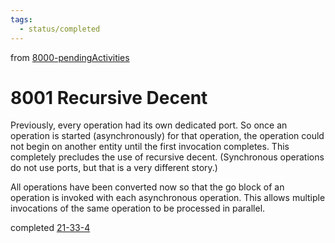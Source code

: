 ```yaml
---
tags:
  - status/completed
---
```

from [8000-pendingActivities](8000-pendingActivities.md)
# 8001 Recursive Decent
Previously, every operation had its own dedicated port. So once an operation
is started (asynchronously) for that operation, the operation could not begin on another entity until
the first invocation completes. This completely precludes the use of recursive decent.
(Synchronous operations do not use ports, but that is a very different story.)

All operations have been converted now so that the go block of an operation is invoked with each asynchronous operation. This allows multiple invocations of the same operation to be processed in parallel.

completed  [21-33-4](21-33-4.md)